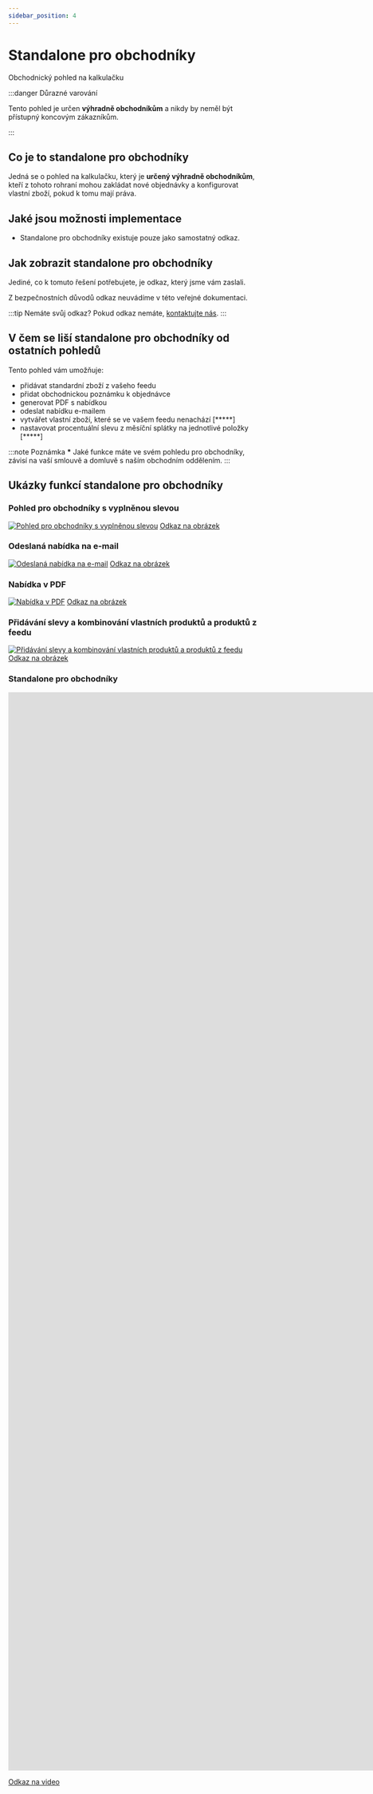 ```yaml
---
sidebar_position: 4
---
```


# Standalone pro obchodníky

Obchodnický pohled na kalkulačku

:::danger Důrazné varování

Tento pohled je určen **výhradně obchodníkům** a nikdy by neměl být přístupný koncovým zákazníkům.

:::

## Co je to standalone pro obchodníky

Jedná se o pohled na kalkulačku, který je **určený výhradně obchodníkům**, kteří z tohoto rohraní mohou zakládat nové objednávky a konfigurovat vlastní zboží, pokud k tomu mají práva.

## Jaké jsou možnosti implementace

- Standalone pro obchodníky existuje pouze jako samostatný odkaz.

## Jak zobrazit standalone pro obchodníky

Jediné, co k tomuto řešení potřebujete, je odkaz, který jsme vám zaslali.

Z bezpečnostních důvodů odkaz neuvádíme v této veřejné dokumentaci.

:::tip Nemáte svůj odkaz?
Pokud odkaz nemáte, [kontaktujte nás](../kontakt).
:::

## V čem se liší standalone pro obchodníky od ostatních pohledů

Tento pohled vám umožňuje:

- přidávat standardní zboží z vašeho feedu
- přidat obchodnickou poznámku k objednávce
- generovat PDF s nabídkou
- odeslat nabídku e-mailem
- vytvářet vlastní zboží, které se ve vašem feedu nenachází [*****]
- nastavovat procentuální slevu z měsíční splátky na jednotlivé položky [*****]

:::note Poznámka
**\*** Jaké funkce máte ve svém pohledu pro obchodníky, závisí na vaší smlouvě a domluvě s naším obchodním oddělením.
:::

## Ukázky funkcí standalone pro obchodníky

### Pohled pro obchodníky s vyplněnou slevou

[![Pohled pro obchodníky s vyplněnou slevou](../../static/img/pohled-pro-obchodniky.png)](../../static/img/pohled-pro-obchodniky.png)
[Odkaz na obrázek](../../static/img/pohled-pro-obchodniky.png)

### Odeslaná nabídka na e-mail

[![Odeslaná nabídka na e-mail](../../static/img/prichozi-mail.png)](../../static/img/prichozi-mail.png)
[Odkaz na obrázek](../../static/img/prichozi-mail.png)

### Nabídka v PDF

[![Nabídka v PDF](../../static/img/pdf.png)](../../static/img/pdf.png)
[Odkaz na obrázek](../../static/img/pdf.png)

### Přidávání slevy a kombinování vlastních produktů a produktů z feedu

[![Přidávání slevy a kombinování vlastních produktů a produktů z feedu](../../static/img/sleva.png)](../../static/img/sleva.png)
[Odkaz na obrázek](../../static/img/sleva.png)

### Standalone pro obchodníky

<div class="video-container"><iframe width="3840" height="2160" src="https://www.youtube.com/embed/dJN3oMz8h4s?playlist=dJN3oMz8h4s&autoplay=1&loop=1&modestbranding=1&playsinline=1&controls=1" title="Standalone pro obchodníky" frameborder="0" allow="accelerometer; autoplay; encrypted-media; gyroscope; picture-in-picture; fullscreen" allowfullscreen="allowfullscreen" mozallowfullscreen="mozallowfullscreen" msallowfullscreen="msallowfullscreen" oallowfullscreen="oallowfullscreen" webkitallowfullscreen="webkitallowfullscreen" allowFullScreen="allowFullScreen" allowfullscreen></iframe></div>

[Odkaz na video](https://www.youtube.com/watch?v=dJN3oMz8h4s)

